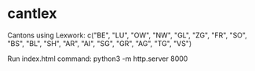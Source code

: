 # cantlex

Cantons using Lexwork:  c("BE", "LU", "OW", "NW", "GL", "ZG", "FR", "SO", "BS", "BL", "SH", "AR", "AI", "SG", "GR", "AG", "TG", "VS") 


Run index.html command: python3 -m http.server 8000

